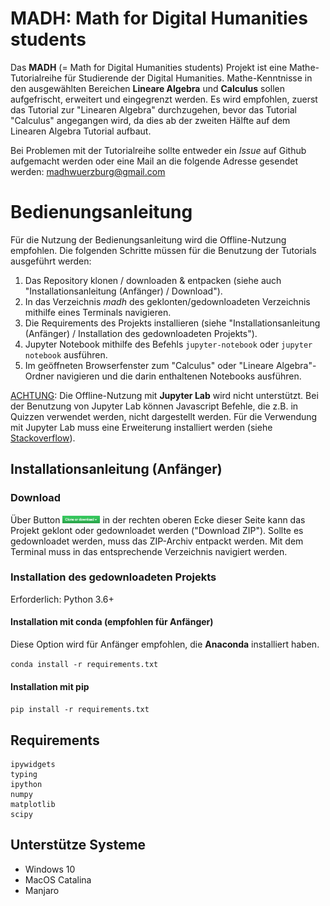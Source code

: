 # MADH: Math for Digital Humanities students

Das **MADH** (= Math for Digital Humanities students) Projekt ist eine Mathe-Tutorialreihe für Studierende der Digital Humanities. Mathe-Kenntnisse in den ausgewählten Bereichen **Lineare Algebra** und **Calculus** sollen aufgefrischt, erweitert und eingegrenzt werden. Es wird empfohlen, zuerst das Tutorial zur "Linearen Algebra" durchzugehen, bevor das Tutorial "Calculus" angegangen wird, da dies ab der zweiten Hälfte auf dem Linearen Algebra Tutorial aufbaut.

Bei Problemen mit der Tutorialreihe sollte entweder ein *Issue* auf Github aufgemacht werden oder eine Mail an die folgende Adresse gesendet werden: [madhwuerzburg@gmail.com](madhwuerzburg@gmail.com)


# Bedienungsanleitung

Für die Nutzung der Bedienungsanleitung wird die Offline-Nutzung empfohlen. Die folgenden Schritte müssen für die Benutzung der Tutorials ausgeführt werden:
1. Das Repository klonen / downloaden & entpacken (siehe auch "Installationsanleitung (Anfänger) / Download").
2. In das Verzeichnis *madh* des geklonten/gedownloadeten Verzeichnis mithilfe eines Terminals navigieren.
3. Die Requirements des Projekts installieren (siehe "Installationsanleitung (Anfänger) / Installation des gedownloadeten Projekts").
3. Jupyter Notebook mithilfe des Befehls `jupyter-notebook` oder `jupyter notebook` ausführen.
4. Im geöffneten Browserfenster zum "Calculus" oder "Lineare Algebra"-Ordner navigieren und die darin enthaltenen Notebooks ausführen.

<u>ACHTUNG</u>: Die Offline-Nutzung mit <b>Jupyter Lab</b> wird nicht unterstützt. Bei der Benutzung von Jupyter Lab können Javascript Befehle, die z.B. in Quizzen verwendet werden, nicht dargestellt werden. Für die Verwendung mit Jupyter Lab muss eine Erweiterung installiert werden (siehe <a href="https://stackoverflow.com/questions/49542417/how-to-get-ipywidgets-working-in-jupyter-lab">Stackoverflow</a>).

## Installationsanleitung (Anfänger)

### Download

Über Button <img src="Calculus/img/clone_download.png" alt="clone_download-icon" width="60" height="12"/> in der rechten oberen Ecke dieser Seite kann das Projekt geklont oder gedownloadet werden ("Download ZIP"). Sollte es gedownloadet werden, muss das ZIP-Archiv entpackt werden. Mit dem Terminal muss in das entsprechende Verzeichnis navigiert werden.


### Installation des gedownloadeten Projekts

Erforderlich: Python 3.6+

#### Installation mit conda (empfohlen für Anfänger)
Diese Option wird für Anfänger empfohlen, die **Anaconda** installiert haben.

`conda install -r requirements.txt`

#### Installation mit pip

`pip install -r requirements.txt`

## Requirements

```
ipywidgets
typing
ipython
numpy
matplotlib
scipy
```


## Unterstütze Systeme

* Windows 10
* MacOS Catalina
* Manjaro

